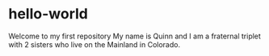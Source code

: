 # hello-world
Welcome to my first repository
My name is Quinn and I am a fraternal triplet with 2 sisters who live on the Mainland in Colorado.
